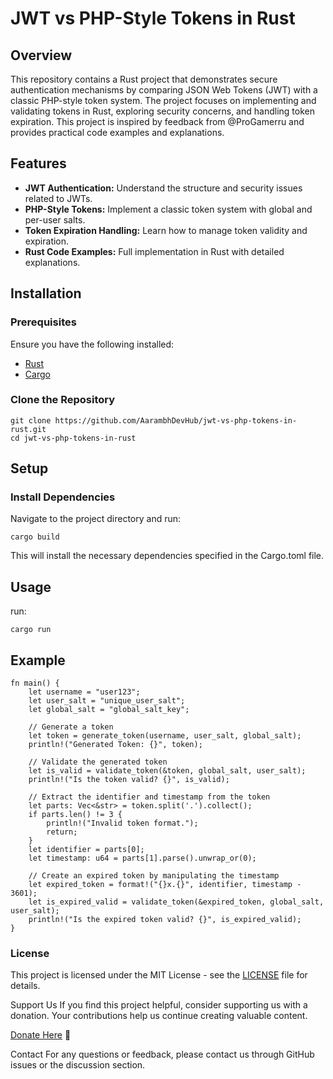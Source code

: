 # JWT vs PHP-Style Tokens in Rust

## Overview

This repository contains a Rust project that demonstrates secure authentication mechanisms by comparing JSON Web Tokens (JWT) with a classic PHP-style token system. The project focuses on implementing and validating tokens in Rust, exploring security concerns, and handling token expiration. This project is inspired by feedback from @ProGamerru and provides practical code examples and explanations.

## Features

- **JWT Authentication:** Understand the structure and security issues related to JWTs.
- **PHP-Style Tokens:** Implement a classic token system with global and per-user salts.
- **Token Expiration Handling:** Learn how to manage token validity and expiration.
- **Rust Code Examples:** Full implementation in Rust with detailed explanations.

## Installation

### Prerequisites

Ensure you have the following installed:

- [Rust](https://www.rust-lang.org/tools/install)
- [Cargo](https://doc.rust-lang.org/cargo/getting-started/installation.html)

### Clone the Repository

    git clone https://github.com/AarambhDevHub/jwt-vs-php-tokens-in-rust.git
    cd jwt-vs-php-tokens-in-rust

## Setup

### Install Dependencies

Navigate to the project directory and run:

    cargo build

This will install the necessary dependencies specified in the Cargo.toml file.

## Usage

run:
 
 ```
 cargo run
 ```

## Example

    fn main() {
        let username = "user123";
        let user_salt = "unique_user_salt";
        let global_salt = "global_salt_key";

        // Generate a token
        let token = generate_token(username, user_salt, global_salt);
        println!("Generated Token: {}", token);

        // Validate the generated token
        let is_valid = validate_token(&token, global_salt, user_salt);
        println!("Is the token valid? {}", is_valid);

        // Extract the identifier and timestamp from the token
        let parts: Vec<&str> = token.split('.').collect();
        if parts.len() != 3 {
            println!("Invalid token format.");
            return;
        }
        let identifier = parts[0];
        let timestamp: u64 = parts[1].parse().unwrap_or(0);

        // Create an expired token by manipulating the timestamp
        let expired_token = format!("{}x.{}", identifier, timestamp - 3601);
        let is_expired_valid = validate_token(&expired_token, global_salt, user_salt);
        println!("Is the expired token valid? {}", is_expired_valid);
    }

### License
This project is licensed under the MIT License - see the [LICENSE](LICENSE) file for details.

Support Us
If you find this project helpful, consider supporting us with a donation. Your contributions help us continue creating valuable content.

[Donate Here](https://buymeacoffee.com/aarambhdevhub) 💖

Contact
For any questions or feedback, please contact us through GitHub issues or the discussion section.
